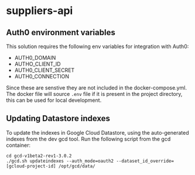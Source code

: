 # suppliers-api

## Auth0 environment variables
This solution requires the following env variables for integration with Auth0:
  - AUTH0_DOMAIN
  - AUTHO_CLIENT_ID
  - AUTH0_CLIENT_SECRET
  - AUTH0_CONNECTION

Since these are senstive they are not included in the docker-compose.yml.
The docker file will source `.env` file if it is present in the project directory, this can be used for local development.


## Updating Datastore indexes

To update the indexes in Google Cloud Datastore, using the auto-generated indexes from the dev gcd tool. Run the following script from the gcd container:

```
cd gcd-v1beta2-rev1-3.0.2
./gcd.sh updateindexes --auth_mode=oauth2 --dataset_id_override=[gcloud-project-id] /opt/gcd/data/
```

